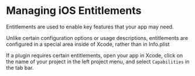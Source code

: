 # Managing iOS Entitlements

Entitlements are used to enable key features that your app may need.

Unlike certain configuration options or usage descriptions, entitlements are configured in a special area inside of Xcode, rather than in Info.plist

If a plugin requires certain entitlements, open your app in Xcode, click on the name of your project in the left project menu, and select `Capabilities` in the tab bar.

